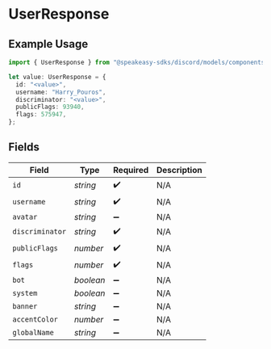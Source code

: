 # UserResponse

## Example Usage

```typescript
import { UserResponse } from "@speakeasy-sdks/discord/models/components";

let value: UserResponse = {
  id: "<value>",
  username: "Harry_Pouros",
  discriminator: "<value>",
  publicFlags: 93940,
  flags: 575947,
};
```

## Fields

| Field              | Type               | Required           | Description        |
| ------------------ | ------------------ | ------------------ | ------------------ |
| `id`               | *string*           | :heavy_check_mark: | N/A                |
| `username`         | *string*           | :heavy_check_mark: | N/A                |
| `avatar`           | *string*           | :heavy_minus_sign: | N/A                |
| `discriminator`    | *string*           | :heavy_check_mark: | N/A                |
| `publicFlags`      | *number*           | :heavy_check_mark: | N/A                |
| `flags`            | *number*           | :heavy_check_mark: | N/A                |
| `bot`              | *boolean*          | :heavy_minus_sign: | N/A                |
| `system`           | *boolean*          | :heavy_minus_sign: | N/A                |
| `banner`           | *string*           | :heavy_minus_sign: | N/A                |
| `accentColor`      | *number*           | :heavy_minus_sign: | N/A                |
| `globalName`       | *string*           | :heavy_minus_sign: | N/A                |